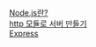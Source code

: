 [Node.js란?](./documents/01-nodejs-basic.md)  
[http 모듈로 서버 만들기](./documents/http_server.md)  
[Express](./documents/Express.md)  
